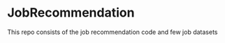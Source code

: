 # JobRecommendation        
This repo consists of the job recommendation code and few job datasets                
       
  
   
  
 
 
